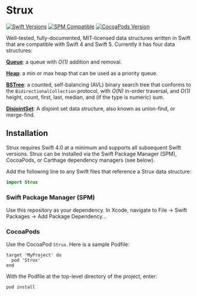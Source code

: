 # Strux
[![Swift Versions](https://img.shields.io/badge/Swift-4%2C5-green.svg)](https://swift.org)
[![SPM Compatible](https://img.shields.io/badge/SPM-compatible-4BC51D.svg?style=flat)](https://swift.org/package-manager/)
[![CocoaPods Version](https://img.shields.io/cocoapods/v/Strux.svg)](https://cocoapods.org/pods/Strux)

Well-tested, fully-documented, MIT-licensed data structures written in Swift that are compatible with Swift 4 and Swift 5. Currently it has four data structures:

**[Queue](https://ricks.github.io/Strux/Structs/Queue.html)**: a queue with *O(1)* addition and removal.

**[Heap](https://ricks.github.io/Strux/Structs/Heap.html)**: a min or max heap that can be used as a priority queue.

**[BSTree](https://ricks.github.io/Strux/Classes/BSTree.html)**: a counted, self-balancing (AVL) binary search tree that conforms to the `BidirectionalCollection` protocol, with *O(N)* in-order traversal, and *O(1)* height, count, first, last, median, and (if the type is numeric) sum.

**[DisjointSet](https://ricks.github.io/Strux/Classes/DisjointSet.html)**: A disjoint set data structure, also known as
union-find, or merge-find.

## Installation

Strux requires Swift 4.0 at a minimum and supports all subsequent Swift versions. Strux can be installed via the Swift Package Manager (SPM), CocoaPods, or Carthage dependency managers (see below).

Add the following line to any Swift files that reference a Strux data structure:
```swift
import Strux
```

### Swift Package Manager (SPM)

Use this repository as your dependency. In Xcode, navigate to File -> Swift Packages -> Add Package Dependency...

### CocoaPods

Use the CocoaPod `Strux`. Here is a sample Podfile:
```
target 'MyProject' do
  pod 'Strux'
end
```
With the Podfile at the top-level directory of the project, enter:
```
pod install
```

